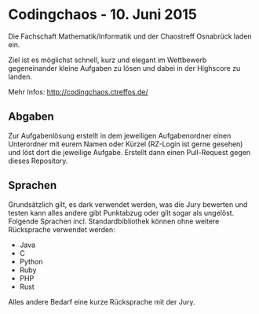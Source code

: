 Codingchaos - 10. Juni 2015
===========================

Die Fachschaft Mathematik/Informatik und der Chaostreff Osnabrück laden ein.

Ziel ist es möglichst schnell, kurz und elegant im Wettbewerb gegeneinander
kleine Aufgaben zu lösen und dabei in der Highscore zu landen.

Mehr Infos: http://codingchaos.ctreffos.de/


Abgaben
-------

Zur Aufgabenlösung erstellt in dem jeweiligen Aufgabenordner einen Unterordner
mit eurem Namen oder Kürzel (RZ-Login ist gerne gesehen) und löst dort die
jeweilige Aufgabe. Erstellt dann einen Pull-Request gegen dieses Repository.


Sprachen
--------

Grundsätzlich gilt, es dark verwendet werden, was die Jury bewerten und testen
kann alles andere gibt Punktabzug oder gilt sogar als ungelöst. Folgende
Sprachen incl. Standardbibliothek können ohne weitere Rücksprache verwendet
werden:

 - Java
 - C
 - Python
 - Ruby
 - PHP
 - Rust

Alles andere Bedarf eine kurze Rücksprache mit der Jury.
